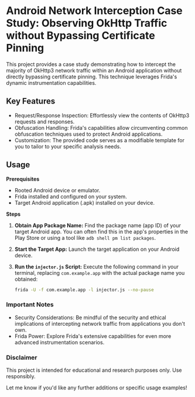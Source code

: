 # Android Network Interception Case Study: Observing OkHttp Traffic without Bypassing Certificate Pinning

This project provides a case study demonstrating how to intercept the majority of OkHttp3 network traffic within an Android application without directly bypassing certificate pinning. This technique leverages Frida's dynamic instrumentation capabilities.

## Key Features

- Request/Response Inspection: Effortlessly view the contents of OkHttp3 requests and responses.
- Obfuscation Handling: Frida's capabilities allow circumventing common obfuscation techniques used to protect Android applications.
- Customization: The provided code serves as a modifiable template for you to tailor to your specific analysis needs.

## Usage

**Prerequisites**

* Rooted Android device or emulator.
* Frida installed and configured on your system.
* Target Android application (.apk) installed on your device.

**Steps**

1. **Obtain App Package Name:** Find the package name (app ID) of your target Android app. You can often find this in the app's properties in the Play Store or using a tool like `adb shell pm list packages`.

2. **Start the Target App:** Launch the target application on your Android device.

3. **Run the `injector.js` Script:** Execute the following command in your terminal, replacing `com.example.app` with the actual package name you obtained:

   ```bash
   frida -U -f com.example.app -l injector.js --no-pause
   ```

### Important Notes

- Security Considerations: Be mindful of the security and ethical implications of intercepting network traffic from applications you don't own.
- Frida Power: Explore Frida's extensive capabilities for even more advanced instrumentation scenarios.


### Disclaimer

This project is intended for educational and research purposes only. Use responsibly.

Let me know if you'd like any further additions or specific usage examples!
